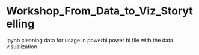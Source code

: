 # Workshop_From_Data_to_Viz_Storytelling
ipynb cleaning data for usage in powerbi
power bi file with the data visualization
